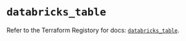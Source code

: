 # `databricks_table`

Refer to the Terraform Registory for docs: [`databricks_table`](https://registry.terraform.io/providers/databricks/databricks/1.31.0/docs/resources/table).
